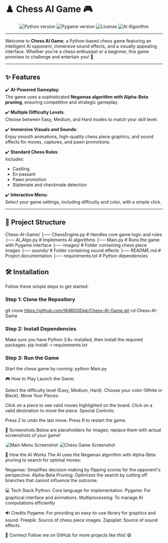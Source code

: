 # ♟️ Chess AI Game 🎮

<div align="center">
  <img src="https://img.shields.io/badge/Python-3.8%2B-blue" alt="Python version">
  <img src="https://img.shields.io/badge/Pygame-2.5.0-green" alt="Pygame version">
  <img src="https://img.shields.io/badge/License-MIT-yellow" alt="License">
  <img src="https://img.shields.io/badge/AI-Negamax%20with%20Alpha--Beta%20Pruning-red" alt="AI Algorithm">
</div>

---

Welcome to **Chess AI Game**, a Python-based chess game featuring an intelligent AI opponent, immersive sound effects, and a visually appealing interface. Whether you're a chess enthusiast or a beginner, this game promises to challenge and entertain you! 🎉

---

## ✨ Features
✔️ **AI-Powered Gameplay**:  
The game uses a sophisticated **Negamax algorithm with Alpha-Beta pruning**, ensuring competitive and strategic gameplay.

✔️ **Multiple Difficulty Levels**:  
Choose between Easy, Medium, and Hard modes to match your skill level.

✔️ **Immersive Visuals and Sounds**:  
Enjoy smooth animations, high-quality chess piece graphics, and sound effects for moves, captures, and pawn promotions.

✔️ **Standard Chess Rules**:  
Includes:
- Castling
- En passant
- Pawn promotion
- Stalemate and checkmate detection

✔️ **Interactive Menu**:  
Select your game settings, including difficulty and color, with a simple click.

---

## 📂 Project Structure
Chess-AI-Game/ ├── ChessEngine.py # Handles core game logic and rules ├── AI_Algo.py # Implements AI algorithms ├── Main.py # Runs the game with Pygame interface ├── images/ # Folder containing chess piece images ├── sounds/ # Folder containing sound effects ├── README.md # Project documentation ├── requirements.txt # Python dependencies

## 🛠️ Installation

Follow these simple steps to get started:

### Step 1: Clone the Repository
git clone https://github.com/W4RG0Dpk/Chess-AI-Game.git
cd Chess-AI-Game
### Step 2: Install Dependencies
Make sure you have Python 3.8+ installed, then install the required packages:
pip install -r requirements.txt
### Step 3: Run the Game
Start the chess game by running:
python Main.py

🎮 How to Play
Launch the Game:

Select the difficulty level (Easy, Medium, Hard).
Choose your color (White or Black).
Move Your Pieces:

Click on a piece to see valid moves highlighted on the board.
Click on a valid destination to move the piece.
Special Controls:

Press Z to undo the last move.
Press R to restart the game.

🎨 Screenshots
Below are placeholders for images; replace them with actual screenshots of your game!

<img src="https://via.placeholder.com/800x400?text=Chess+AI+Main+Menu" alt="Main Menu Screenshot" style="border-radius:10px;"> <img src="https://via.placeholder.com/800x400?text=Chess+Game+Interface" alt="Chess Game Screenshot" style="border-radius:10px;">

🤖 How the AI Works
The AI uses the Negamax algorithm with Alpha-Beta pruning to search for optimal moves:

Negamax: Simplifies decision-making by flipping scores for the opponent's perspective.
Alpha-Beta Pruning: Optimizes the search by cutting off branches that cannot influence the outcome.

💻 Tech Stack
Python: Core language for implementation.
Pygame: For graphical interface and animations.
Multiprocessing: To manage AI computations efficiently

🔊 Credits
Pygame: For providing an easy-to-use library for graphics and sound.
Freepik: Source of chess piece images.
Zapsplat: Source of sound effects.

🌟 Connect
Follow me on GitHub for more projects like this! 😄

